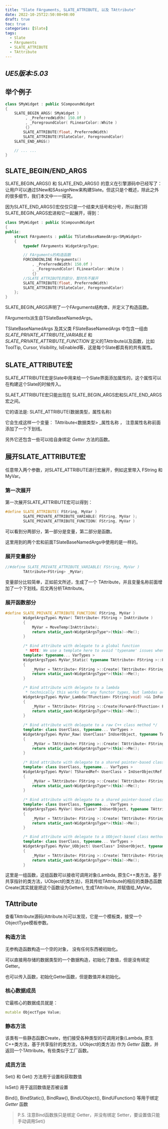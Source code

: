 ```yaml
---
title: "Slate FArguments, SLATE_ATTRIBUTE, 以及 TAttribute"
date: 2022-10-25T22:50:08+08:00
draft: true
toc: true
categories: [Slate]
tags: 
  - Slate
  - FArguments
  - SLATE_ATTRIBUTE
  - TAttribute
---
```


*UE5版本:5.03*
---

## 举个例子
```cpp
class SMyWidget : public SCompoundWidget
{
    SLATE_BEGIN_ARGS( SMyWidget )
         , _PreferredWidth( 150.0f )
         , _ForegroundColor( FLinearColor::White )
         {}
        SLATE_ATTRIBUTE(float, PreferredWidth)
        SLATE_ATTRIBUTE(FSlateColor, ForegroundColor)
    SLATE_END_ARGS()

	// ... ... 
}
```

## SLATE_BEGIN/END_ARGS
SLATE_BEGIN_ARGS() 和 SLATE_END_ARGS() 的意义在引擎源码中已经写了：让用户可以通过SNew和SAssignNew来构建Slate。但这只是个概述，除此之外的很多细节，我们本文中一一探究。

因为SLATE_END_ARGS()宏仅仅只是一个结束大括号和分号，所以我们将SLATE_BEGIN_ARGS宏进和它一起展开，得到：

```cpp
class SMyWidget : public SCompoundWidget
{
public: 
	struct FArguments : public TSlateBaseNamedArgs<SMyWidget> 
	{ 
		typedef FArguments WidgetArgsType; 

		// FArguments的构造函数
		FORCENOINLINE FArguments()
			, _PreferredWidth( 150.0f )
			, _ForegroundColor( FLinearColor::White )
         	{}
		//SLATE_ATTRIBUTE的部分，暂时先不展开
		SLATE_ATTRIBUTE(float, PreferredWidth)
        SLATE_ATTRIBUTE(FSlateColor, ForegroundColor)
	};
}
```
SLATE_BEGIN_ARGS声明了一个FArguments结构体，并定义了构造函数。

FArguments派生自TSlateBaseNamedArgs。

TSlateBaseNamedArgs 及其父类 FSlateBaseNamedArgs 中包含一组由 *SLATE_PRIVATE_ATTRIBUTE_VARIABLE* 和 *SLATE_PRIVATE_ATTRIBUTE_FUNCTION* 定义的TAttribute以及函数，比如ToolTip, Cursor, Visibility, IsEnabled等，这是每个Slate都具有的共有属性。

## SLATE_ATTRIBUTE宏
SLATE_ATTRIBUTE宏是Slate中用来给一个Slate界面添加属性的，这个属性可以在构建这个Slate的时候传入。

SLAET_ATTRIBUTE宏只能出现在 SLATE_BEGIN_ARGS宏和SLATE_END_ARGS宏之间。

它的语法是: SLATE_ATTRIBUTE(数据类型，属性名称)

它会生成这样一个变量： TAttribute<数据类型> _属性名称 ， 注意属性名称前面添加了一个下划线。

另外它还包含一些可以给自身绑定 *Getter* 方法的函数。



## 展开SLATE_ATTRIBUTE宏
任意带入两个参数，对SLATE_ATTRIBUTE进行宏展开，例如这里带入 FString 和 MyVar。

### 第一次展开
第一次展开SLATE_ATTRIBUTE宏可以得到：
```cpp
#define SLATE_ATTRIBUTE( FString, MyVar ) 
		SLATE_PRIVATE_ATTRIBUTE_VARIABLE( FString, MyVar ); 
		SLATE_PRIVATE_ATTRIBUTE_FUNCTION( FString, MyVar )
```

可以看到分两部分，第一部分是变量，第二部分是函数。

这里用到的两个宏和前面TSlateBaseNamedArgs中使用的是一样的。

### 展开变量部分
```cpp
//#define SLATE_PRIVATE_ATTRIBUTE_VARIABLE( FString, MyVar )
		TAttribute<FString> _MyVar;
```
变量部分比较简单，正如前文所述，生成了一个 TAttribute，并且变量名称前面增加了一个下划线。后文再分析TAttribute。

### 展开函数部分
```cpp
#define SLATE_PRIVATE_ATTRIBUTE_FUNCTION( FString, MyVar ) 
		WidgetArgsType& MyVar( TAttribute< FString > InAttribute ) 
		{ 
			MyVar = MoveTemp(InAttribute); 
			return static_cast<WidgetArgsType*>(this)->Me(); 
		} 
		
		/* Bind attribute with delegate to a global function
		 * NOTE: We use a template here to avoid 'typename' issues when hosting attributes inside templated classes */ 
		template< typename... VarTypes >
		WidgetArgsType& MyVar_Static( typename TAttribute< FString >::FGetter::template FStaticDelegate<VarTypes...>::FFuncPtr InFunc, VarTypes... Vars )
		{ 
			_MyVar = TAttribute< FString >::Create( TAttribute< FString >::FGetter::CreateStatic( InFunc, Vars... ) ); 
			return static_cast<WidgetArgsType*>(this)->Me(); 
		} 

		/* Bind attribute with delegate to a lambda
		 * technically this works for any functor types, but lambdas are the primary use case */ 
		WidgetArgsType& MyVar_Lambda(TFunction< FString(void) >&& InFunctor) 
		{ 
			_MyVar = TAttribute< FString >::Create(Forward<TFunction< FString(void) >>(InFunctor)); 
			return static_cast<WidgetArgsType*>(this)->Me(); 
		} 
		
		/* Bind attribute with delegate to a raw C++ class method */ 
		template< class UserClass, typename... VarTypes >	
		WidgetArgsType& MyVar_Raw( UserClass* InUserObject, typename TAttribute< FString >::FGetter::template TConstMethodPtr< UserClass, VarTypes... > InFunc, VarTypes... Vars )	
		{ 
			_MyVar = TAttribute< FString >::Create( TAttribute< FString >::FGetter::CreateRaw( InUserObject, InFunc, Vars... ) ); 
			return static_cast<WidgetArgsType*>(this)->Me(); 
		} 
		
		/* Bind attribute with delegate to a shared pointer-based class method.  Slate mostly uses shared pointers so we use an overload for this type of binding. */ 
		template< class UserClass, typename... VarTypes >	
		WidgetArgsType& MyVar( TSharedRef< UserClass > InUserObjectRef, typename TAttribute< FString >::FGetter::template TConstMethodPtr< UserClass, VarTypes... > InFunc, VarTypes... Vars )	
		{ 
			_MyVar = TAttribute< FString >::Create( TAttribute< FString >::FGetter::CreateSP( InUserObjectRef, InFunc, Vars... ) ); 
			return static_cast<WidgetArgsType*>(this)->Me(); 
		} 
		
		/* Bind attribute with delegate to a shared pointer-based class method.  Slate mostly uses shared pointers so we use an overload for this type of binding. */ 
		template< class UserClass, typename... VarTypes >	
		WidgetArgsType& MyVar( UserClass* InUserObject, typename TAttribute< FString >::FGetter::template TConstMethodPtr< UserClass, VarTypes... > InFunc, VarTypes... Vars )	
		{ 
			_MyVar = TAttribute< FString >::Create( TAttribute< FString >::FGetter::CreateSP( InUserObject, InFunc, Vars... ) ); 
			return static_cast<WidgetArgsType*>(this)->Me(); 
		} 

		/* Bind attribute with delegate to a UObject-based class method */ 
		template< class UserClass, typename... VarTypes >	
		WidgetArgsType& MyVar_UObject( UserClass* InUserObject, typename TAttribute< FString >::FGetter::template TConstMethodPtr< UserClass, VarTypes... > InFunc, VarTypes... Vars )	
		{ 
			_MyVar = TAttribute< FString >::Create( TAttribute< FString >::FGetter::CreateUObject( InUserObject, InFunc, Vars... ) ); 
			return static_cast<WidgetArgsType*>(this)->Me(); 
		} 
```

这里是一组函数，这组函数可以接收可调用对象(Lambda, 原生C++类方法，基于共享指针的类方法，UObject的类方法)，将其传给TAttribute的相应的类静态函数Create(其实就是把这个函数设为Getter), 生成TAttribute, 并赋值给_MyVar。

## TAttribute
查看TAttribute源码(Attribute.h)可以发现，它是一个模板类，接受一个ObjectType模板参数。

### 构造方法
无参构造函数构造一个空的对象， 没有任何东西被初始化。

可以直接用存储的数据类型的一个数据构造，初始化了数值，但是没有绑定Getter。

也可以传入函数，初始化Getter函数，但是数值并未初始化。

### 核心数据成员
它最核心的数据成员就是：
```cpp
mutable ObjectType Value;
```

### 静态方法
该类有一些静态函数Create，他们接受各种类型的可调用对象(Lambda, 原生C++类方法，基于共享指针的类方法，UObject的类方法) 作为 *Getter* 函数，并返回一个TAttribute。有些类似于工厂函数。

### 成员方法

Set() 和 Get() 方法用于设置和获取数值

IsSet() 用于返回数值是否被设置

Bind(), BindStatic(), BindRaw(), BindUObject(), BindUFunction() 等用于绑定 *Getter* 函数

> P.S. 注意Bind函数族只是绑定 Getter，并没有绑定 Setter，要设置值只能手动调用Set()








